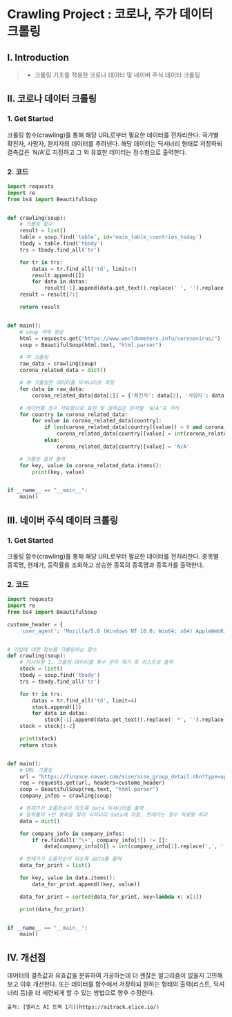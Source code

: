 # Crawling Project : 코로나, 주가 데이터 크롤링

## Ⅰ. Introduction

> - 크롤링 기초를 적용한 코로나 데이터 및 네이버 주식 데이터 크롤링

## Ⅱ. 코로나 데이터 크롤링

### 1. Get Started

크롤링 함수(crawling)를 통해 해당 URL로부터 필요한 데이터를 전처리한다. 국가별 확진자, 사망자, 완치자의 데이터를 추려낸다. 해당 데이터는 딕셔너리 형태로 저장하되 결측값은 'N/A'로 지정하고 그 외 유효한 데이터는 정수형으로 출력한다.

### 2. 코드

```python
import requests
import re
from bs4 import BeautifulSoup


def crawling(soup):
    # 크롤링 함수
    result = list()
    table = soup.find('table', id='main_table_countries_today')
    tbody = table.find('tbody')
    trs = tbody.find_all('tr')

    for tr in trs:
        datas = tr.find_all('td', limit=7)
        result.append([])
        for data in datas:
            result[-1].append(data.get_text().replace(' ', '').replace('\n', '').replace('\t', '').replace(',', ''))
    result = result[7:]

    return result


def main():
    # soup 객체 생성
    html = requests.get("https://www.worldometers.info/coronavirus/")
    soup = BeautifulSoup(html.text, "html.parser")

    # 中 크롤링
    raw_data = crawling(soup)
    corona_related_data = dict()

    # 中 크롤링한 데이터를 딕셔너리로 저장
    for data in raw_data:
        corona_related_data[data[1]] = {'확진자': data[2], '사망자': data[4], '완치자': data[6]}

    # 데이터를 정수 자료형으로 표현 및 결측값은 문자열 'N/A'로 처리
    for country in corona_related_data:
        for value in corona_related_data[country]:
            if len(corona_related_data[country][value]) > 0 and corona_related_data[country][value] != 'N/A':
                corona_related_data[country][value] = int(corona_related_data[country][value])
            else:
                corona_related_data[country][value] = 'N/A'

    # 크롤링 결과 출력
    for key, value in corona_related_data.items():
        print(key, value)


if __name__ == "__main__":
    main()

```

## Ⅲ. 네이버 주식 데이터 크롤링

### 1. Get Started

크롤링 함수(crawling)를 통해 해당 URL로부터 필요한 데이터를 전처리한다. 종목별 종목명, 현재가, 등락률을 조회하고 상승한 종목의 종목명과 종목가를 출력한다.

### 2. 코드

```python
import requests
import re
from bs4 import BeautifulSoup

custome_header = {
    'user_agent': 'Mozilla/5.0 (Windows NT 10.0; Win64; x64) AppleWebKit/537.36 (KHTML, like Gecko) Chrome/87.0.4280.141 Safari/537.36'}


# 기업에 대한 정보를 크롤링하는 함수
def crawling(soup):
    # 지시사항 1. 크롤링 데이터를 특수 문자 제거 후 리스트로 출력
    stock = list()
    tbody = soup.find('tbody')
    trs = tbody.find_all('tr')

    for tr in trs:
        datas = tr.find_all('td', limit=4)
        stock.append([])
        for data in datas:
            stock[-1].append(data.get_text().replace(' *', '').replace('\n', '').replace('\t', ''))
    stock = stock[:-2]

    print(stock)
    return stock


def main():
    # URL 크롤링
    url = "https://finance.naver.com/sise/sise_group_detail.nhn?type=upjong&no=235"
    req = requests.get(url, headers=custome_header)
    soup = BeautifulSoup(req.text, "html.parser")
    company_infos = crawling(soup)

    # 현재가가 오름차순이 되도록 data 딕셔너리를 출력
    # 등락률이 +인 종목을 찾아 딕셔너리 data에 저장, 현재가는 정수 자료형 처리
    data = dict()

    for company_info in company_infos:
        if re.findall('^\+', company_info[3]) != []:
            data[company_info[0]] = int(company_info[1].replace(',', ''))

    # 현재가가 오름차순이 되도록 data를 출력
    data_for_print = list()

    for key, value in data.items():
        data_for_print.append((key, value))

    data_for_print = sorted(data_for_print, key=lambda x: x[1])

    print(data_for_print)


if __name__ == "__main__":
    main()
```

## Ⅳ. 개선점

데어터의 결측값과 유효값을 분류하여 가공하는데 더 괜찮은 알고리즘이 없을지 고민해보고 이후 개선한다. 또는 데이터를 함수에서 저장하되 원하는 형태의 출력(리스트, 딕셔너리 등)을 더 세련되게 할 수 있는 방법으로 향후 수정한다.

```
출처: [엘리스 AI 트랙 1기](https://aitrack.elice.io/)
```
